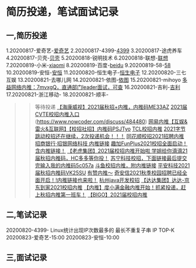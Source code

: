# 简历投递，笔试面试记录

## 一,简历投递
 1.20200817-爱奇艺-[爱奇艺](http://zhaopin.iqiyi.com/campus.html#/my-recruit?recruitmenId=88)
 2.20200817-4399-[4399](https://hr.4399om.com/?r=userCenter/index)
 3.20200817-途虎养车
 4.20200817-贝壳-[贝壳](http://campus.ke.com/Portal/Apply/Index)
 5.20200818-锐明技术
 6.20200818-联想-[联想](https://talent.lenovo.com.cn/resume/myapply)
 7.20200819-小米-[xiaomi](https://app.mokahr.com/m/candidate/applications/deliver-query/xiaomi/)
 8.20200819-百度-[beidu](https://talent.baidu.com/external/baidu/campus.html#/individualCenter)
 9.20200819-58-[58](http://campus.58.com/Portal/Apply/Index)
 10.20200819-安恒-[安恒](https://campus.dbappsecurity.com.cn/campus_apply/dbappsecurity/7835#/candidateHome/applications)
 11.20200820-恒生电子-[恒生电子](http://campus.hundsun.com/Portal/Apply/Index)
 12.20200820-三七互娱
 13.20200821-去哪儿网
 14.20200821-依图-[依图](https://app.mokahr.com/m/candidate/applications/deliver-query/yitu-inc)
 15.20200821-mihoyo
 [多益网络内推：7mvxgQ，直通部门leader面试，可查](https://www.nowcoder.com/discuss/483978)
 16.20200821-吉利-[吉利](https://campus.geely.com/home/userCenter/toUserCenter/2)
 17.20200821-浙江移动-[](http://i.51job.com/userset/my_apply.php?type=xy&lang=c)
 18.20200821-顺丰-[](http://campus.sf-express.com/#/personalCenter)
>>等待投递
 [【海康威视】2021届秋招+内推，内推码ME33AZ](https://www.nowcoder.com/discuss/479316)
 [2021届CVTE校招内推入口](https://www.nowcoder.com/discuss/479289)(https://www.nowcoder.com/discuss/484480)
 [网易内推【互娱&雷火&互联网】【校招社招】内推码PSJTyo](https://www.nowcoder.com/discuss/446261)
 [TCL校招内推](https://www.nowcoder.com/discuss/476238)
 [2021字节跳动校招还在继续，2次投递机会！！！](https://www.nowcoder.com/discuss/481641)
>[同花顺校招2021招聘内推](https://www.nowcoder.com/discuss/481478)
>[招商银行·招银网络科技 内推链接](https://www.nowcoder.com/discuss/469421)
>[趣加FunPlus2021校招全面启动！含内推链接！](https://www.nowcoder.com/discuss/480367)
>[【老虎集团】2021届校招内推开始啦 ](https://www.nowcoder.com/discuss/472472)
>[学姐给你滴滴21届秋招内推码，HC多多等你投！](https://www.nowcoder.com/discuss/480326)
>[苏宁科技校招，下面链接最后提交完输入我的内推码5c057a](https://www.nowcoder.com/discuss/469964)
>[斗鱼校招内推，附内推链接](https://www.nowcoder.com/discuss/459536)
>[平安科技2021届秋招内推码VK25SU](https://www.nowcoder.com/discuss/482702)
>[有赞内推～](https://www.nowcoder.com/discuss/478048)
>[奇安信2021秋季校园招聘已经全面开启！!内推链接也来啦！](https://www.nowcoder.com/discuss/482767)
>[杭州java开发校招](https://www.nowcoder.com/discuss/484714)
>[【达达集团】达达-京东到家2021校招内推](https://www.nowcoder.com/discuss/484688)
>[【内推】度小满金融内推开始！抓紧投递，赶上秋招内推第一班车！](https://www.nowcoder.com/discuss/484521)
>[【BIGO】2021届校招内推](https://www.nowcoder.com/discuss/484395)
## 二,笔试记录
20200820-4399-
    Linux统计出现IP次数最多的
    最长不重复子串
    IP TOP-K
20200823-爱奇艺-15:00
20200823-安恒-10:00
## 三,面试记录